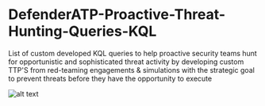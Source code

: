 # DefenderATP-Proactive-Threat-Hunting-Queries-KQL
List of custom developed KQL queries to help proactive security teams hunt for opportunistic and sophisticated threat activity by developing custom TTP'S from red-teaming engagements &amp; simulations with the strategic goal to prevent threats before they have the opportunity to execute 


![alt text](https://github.com/RoqueNight/DefenderATP-Proactive-Threat-Hunting-Queries-KQL/atp.jpg)

